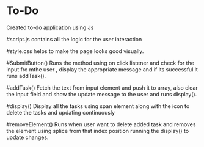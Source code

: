 # To-Do
Created to-do application using Js

#script.js
contains all the logic for the user interaction

#style.css
helps to make the page looks good visually.

#SubmitButton()
Runs the method using on click listener and check for the input fro mthe user 
, display the appropriate message and if its successful it runs addTask().

#addTask()
Fetch the text from input element and push it to array,
also clear the input field and show the update message to the user and runs display().

#display()
Display all the tasks using span element along with the icon to delete the tasks and updating continuously

#removeElement()
Runs when user want to delete added task and removes the element using splice from that index position running the display() to update changes.
